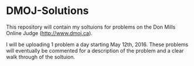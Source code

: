 # DMOJ-Solutions

This repository will contain my soltuions for problems on the Don Mills Online Judge (http://www.dmoj.ca). 

I will be uploading 1 problem a day starting May 12th, 2016. These problems will eventually be commented for a description of the problem and a clear walk through of the soltuion.
